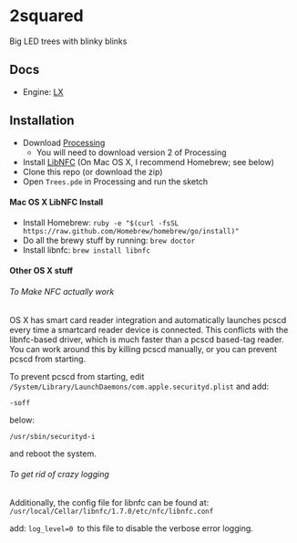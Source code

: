 # 2squared

Big LED trees with blinky blinks

## Docs

* Engine: [LX](http://heronarts.com/lx/api/index.html)

## Installation

* Download [Processing](https://processing.org/download/?processing)
  * You will need to download version 2 of Processing
* Install [LibNFC](http://nfc-tools.org/index.php?title=Libnfc#Installation) (On Mac OS X, I recommend Homebrew; see below)
* Clone this repo (or download the zip)
* Open `Trees.pde` in Processing and run the sketch

#### Mac OS X LibNFC Install

* Install Homebrew: `ruby -e "$(curl -fsSL https://raw.github.com/Homebrew/homebrew/go/install)"`
* Do all the brewy stuff by running: `brew doctor`
* Install libnfc: `brew install libnfc`

#### Other OS X stuff

###### To Make NFC actually work

OS X has smart card reader integration and automatically launches pcscd every time a smartcard reader device is connected. This conflicts with the libnfc-based driver, which is much faster than a pcscd based-tag reader. You can work around this by killing pcscd manually, or you can prevent pcscd from starting.

To prevent pcscd from starting, edit `/System/Library/LaunchDaemons/com.apple.securityd.plist` and add:

`-soff`

below:

`/usr/sbin/securityd-i`

and reboot the system.

###### To get rid of crazy logging

Additionally, the config file for libnfc can be found at: `/usr/local/Cellar/libnfc/1.7.0/etc/nfc/libnfc.conf`

add: `log_level=0 `to this file to disable the verbose error logging.
